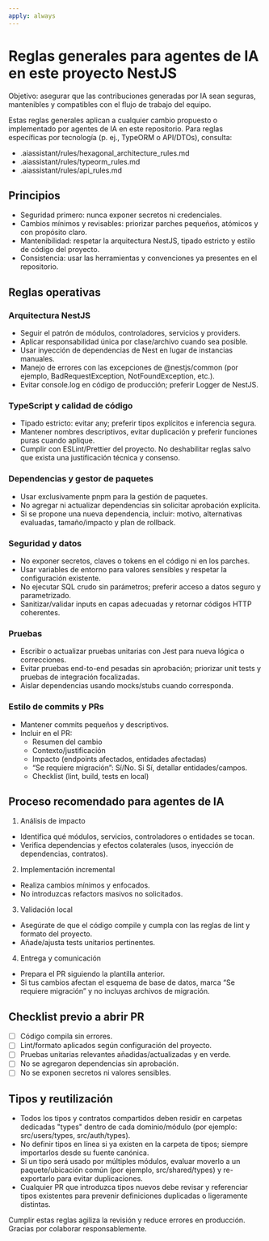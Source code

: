 ```yaml
---
apply: always
---
```


# Reglas generales para agentes de IA en este proyecto NestJS

Objetivo: asegurar que las contribuciones generadas por IA sean seguras, mantenibles y compatibles con el flujo de trabajo del equipo.

Estas reglas generales aplican a cualquier cambio propuesto o implementado por agentes de IA en este repositorio.
Para reglas específicas por tecnología (p. ej., TypeORM o API/DTOs), consulta:

- .aiassistant/rules/hexagonal_architecture_rules.md
- .aiassistant/rules/typeorm_rules.md
- .aiassistant/rules/api_rules.md

## Principios

- Seguridad primero: nunca exponer secretos ni credenciales.
- Cambios mínimos y revisables: priorizar parches pequeños, atómicos y con propósito claro.
- Mantenibilidad: respetar la arquitectura NestJS, tipado estricto y estilo de código del proyecto.
- Consistencia: usar las herramientas y convenciones ya presentes en el repositorio.

## Reglas operativas

### Arquitectura NestJS

- Seguir el patrón de módulos, controladores, servicios y providers.
- Aplicar responsabilidad única por clase/archivo cuando sea posible.
- Usar inyección de dependencias de Nest en lugar de instancias manuales.
- Manejo de errores con las excepciones de @nestjs/common (por ejemplo, BadRequestException, NotFoundException, etc.).
- Evitar console.log en código de producción; preferir Logger de NestJS.

### TypeScript y calidad de código

- Tipado estricto: evitar any; preferir tipos explícitos e inferencia segura.
- Mantener nombres descriptivos, evitar duplicación y preferir funciones puras cuando aplique.
- Cumplir con ESLint/Prettier del proyecto. No deshabilitar reglas salvo que exista una justificación técnica y consenso.

### Dependencias y gestor de paquetes

- Usar exclusivamente pnpm para la gestión de paquetes.
- No agregar ni actualizar dependencias sin solicitar aprobación explícita.
- Si se propone una nueva dependencia, incluir: motivo, alternativas evaluadas, tamaño/impacto y plan de rollback.

### Seguridad y datos

- No exponer secretos, claves o tokens en el código ni en los parches.
- Usar variables de entorno para valores sensibles y respetar la configuración existente.
- No ejecutar SQL crudo sin parámetros; preferir acceso a datos seguro y parametrizado.
- Sanitizar/validar inputs en capas adecuadas y retornar códigos HTTP coherentes.

### Pruebas

- Escribir o actualizar pruebas unitarias con Jest para nueva lógica o correcciones.
- Evitar pruebas end-to-end pesadas sin aprobación; priorizar unit tests y pruebas de integración focalizadas.
- Aislar dependencias usando mocks/stubs cuando corresponda.

### Estilo de commits y PRs

- Mantener commits pequeños y descriptivos.
- Incluir en el PR:
  - Resumen del cambio
  - Contexto/justificación
  - Impacto (endpoints afectados, entidades afectadas)
  - “Se requiere migración”: Sí/No. Si Sí, detallar entidades/campos.
  - Checklist (lint, build, tests en local)

## Proceso recomendado para agentes de IA

1. Análisis de impacto

- Identifica qué módulos, servicios, controladores o entidades se tocan.
- Verifica dependencias y efectos colaterales (usos, inyección de dependencias, contratos).

2. Implementación incremental

- Realiza cambios mínimos y enfocados.
- No introduzcas refactors masivos no solicitados.

3. Validación local

- Asegúrate de que el código compile y cumpla con las reglas de lint y formato del proyecto.
- Añade/ajusta tests unitarios pertinentes.

4. Entrega y comunicación

- Prepara el PR siguiendo la plantilla anterior.
- Si tus cambios afectan el esquema de base de datos, marca “Se requiere migración” y no incluyas archivos de migración.

## Checklist previo a abrir PR

- [ ] Código compila sin errores.
- [ ] Lint/formato aplicados según configuración del proyecto.
- [ ] Pruebas unitarias relevantes añadidas/actualizadas y en verde.
- [ ] No se agregaron dependencias sin aprobación.
- [ ] No se exponen secretos ni valores sensibles.

## Tipos y reutilización

- Todos los tipos y contratos compartidos deben residir en carpetas dedicadas "types" dentro de cada dominio/módulo (por ejemplo: src/users/types, src/auth/types).
- No definir tipos en línea si ya existen en la carpeta de tipos; siempre importarlos desde su fuente canónica.
- Si un tipo será usado por múltiples módulos, evaluar moverlo a un paquete/ubicación común (por ejemplo, src/shared/types) y re-exportarlo para evitar duplicaciones.
- Cualquier PR que introduzca tipos nuevos debe revisar y referenciar tipos existentes para prevenir definiciones duplicadas o ligeramente distintas.

Cumplir estas reglas agiliza la revisión y reduce errores en producción. Gracias por colaborar responsablemente.
